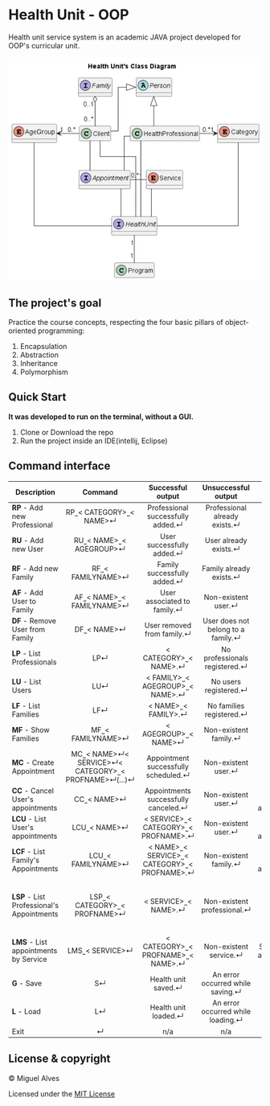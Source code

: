 # Health Unit - OOP
Health unit service system is an academic JAVA project developed for OOP's curricular unit. 

![Class Diagram](./docs/HealthUnit_classDiagram.png)



## The project's goal 
Practice the course concepts, respecting the four basic pillars of object-oriented programming:
1. Encapsulation
2. Abstraction
3. Inheritance
4. Polymorphism


## Quick Start
**It was developed to run on the terminal, without a GUI.**
1. Clone or Download the repo
2. Run the project inside an IDE(intellij, Eclipse)

## Command interface

| Description                                |                       Command                        |              Successful output               |        Unsuccessful output         |                     Unsuccessful output 2                     |  Unsuccessful output 3   |
|--------------------------------------------|:----------------------------------------------------:|:--------------------------------------------:|:----------------------------------:|:-------------------------------------------------------------:|:------------------------:|
| **RP**  - Add new Professional             |               RP˽< CATEGORY>˽< NAME>↵                |      Professional successfully added.↵       |   Professional already exists.↵    |                    Non-existent category.↵                    |           n/a            |
| **RU**  - Add new User                     |               RU˽< NAME>˽< AGEGROUP>↵                |          User successfully added.↵           |       User already exists.↵        |                   Non-existent age group.↵                    |           n/a            |
| **RF**  - Add new Family                   |                  RF˽< FAMILYNAME>↵                   |         Family successfully added.↵          |      Family already exists.↵       |                              n/a                              |           n/a            |
| **AF**  - Add User to Family               |              AF˽< NAME>˽< FAMILYNAME>↵               |         User associated to family.↵          |        Non-existent user.↵         |                     Non-existent family.↵                     | User belongs to family.↵ |
| **DF**  - Remove User from Family          |                     DF˽< NAME>↵                      |          User removed from family.↵          | User does not belong to a family.↵ |                      Non-existent user.↵                      |           n/a            |
| **LP**  - List Professionals               |                         LP↵                          |            < CATEGORY>˽< NAME>.↵             |   No professionals registered.↵    |                              n/a                              |           n/a            |
| **LU**  - List Users                       |                         LU↵                          |       < FAMILY>˽< AGEGROUP>˽< NAME>.↵        |       No users registered.↵        |                              n/a                              |           n/a            |
| **LF**  - List Families                    |                         LF↵                          |             < NAME>˽< FAMILY>.↵              |      No families registered.↵      |                              n/a                              |           n/a            |
| **MF**  - Show Families                    |                  MF˽< FAMILYNAME>↵                   |             < AGEGROUP>˽< NAME>↵             |       Non-existent family.↵        |                              n/a                              |           n/a            |
| **MC**  - Create Appointment               | MC˽< NAME>↵< SERVICE>↵< CATEGORY>˽< PROFNAME>↵(...)↵ |     Appointment successfully scheduled.↵     |        Non-existent user.↵         |                    Non-existent service.↵                     | Non-existent category.↵  |
| **CC**  - Cancel User's appointments       |                     CC˽< NAME>↵                      |     Appointments successfully canceled.↵     |        Non-existent user.↵         |             User has no scheduled appointments.↵              |           n/a            |
| **LCU** - List User's appointments         |                     LCU˽< NAME>↵                     |     < SERVICE>˽< CATEGORY>˽< PROFNAME>.↵     |        Non-existent user.↵         |             User has no scheduled appointments.↵              |           n/a            |
| **LCF** - List Family's Appointments       |                  LCU˽< FAMILYNAME>↵                  | < NAME>˽< SERVICE>˽< CATEGORY>˽< PROFNAME>.↵ |       Non-existent family.↵        |            Family has no scheduled appointments.↵             |           n/a            |
| **LSP** - List Professional's Appointments |             LSP˽< CATEGORY>˽< PROFNAME>↵             |             < SERVICE>˽< NAME>.↵             |    Non-existent professional.↵     | Health professional has no scheduled appointments scheduled.↵ |           n/a            |
| **LMS** - List appointments by Service     |                   LMS˽< SERVICE>↵                    |      < CATEGORY>˽< PROFNAME>˽< NAME>.↵       |       Non-existent service.↵       |                Service without appointments.↵                 |           n/a            |
| **G**   - Save                             |                          S↵                          |             Health unit saved.↵              |  An error occurred while saving.↵  |                              n/a                              |           n/a            |
| **L**   - Load                             |                          L↵                          |             Health unit loaded.↵             | An error occurred while loading.↵  |                              n/a                              |           n/a            |
| Exit                                       |                          ↵                           |                     n/a                      |                n/a                 |                              n/a                              |           n/a            |


## License & copyright
© Miguel Alves

Licensed under the [MIT License](LICENSE)
